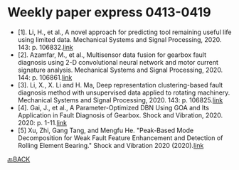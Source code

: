 
# Weekly paper express 0413-0419

- [1].	Li, H., et al., A novel approach for predicting tool remaining useful life using limited data. Mechanical Systems and Signal Processing, 2020. 143: p. 106832.[link](https://doi.org/10.1016/j.ymssp.2020.106832)
- [2].	Azamfar, M., et al., Multisensor data fusion for gearbox fault diagnosis using 2-D convolutional neural network and motor current signature analysis. Mechanical Systems and Signal Processing, 2020. 144: p. 106861.[link](https://doi.org/10.1016/j.ymssp.2020.106861)
- [3].	Li, X., X. Li and H. Ma, Deep representation clustering-based fault diagnosis method with unsupervised data applied to rotating machinery. Mechanical Systems and Signal Processing, 2020. 143: p. 106825.[link](https://doi.org/10.1016/j.ymssp.2020.106825)
- [4].	Gai, J., et al., A Parameter-Optimized DBN Using GOA and Its Application in Fault Diagnosis of Gearbox. Shock and Vibration, 2020. 2020: p. 1-11.[link](https://doi.org/10.1155/2020/4294095)
- [5] Xu, Zhi, Gang Tang, and Mengfu He. "Peak-Based Mode Decomposition for Weak Fault Feature Enhancement and Detection of Rolling Element Bearing." Shock and Vibration 2020 (2020).[link](https://doi.org/10.1155/2020/8901794)


[:back:BACK](../../README.md)
